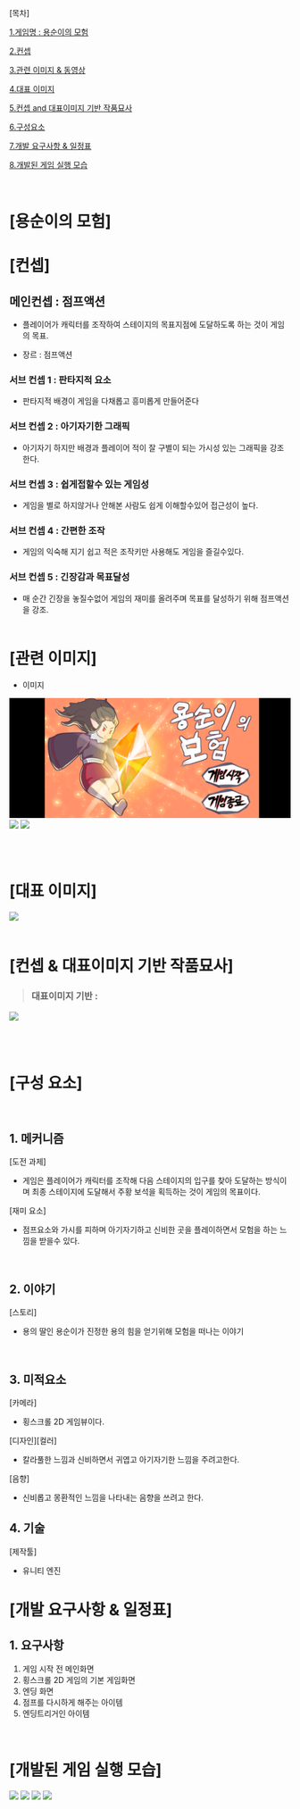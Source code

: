 
[목차]

[1.게임명 : 용순이의 모험 ](#용순이의-모험)

[2.컨셉](#컨셉)

[3.관련 이미지 & 동영상](#관련-이미지)

[4.대표 이미지](#대표-이미지)

[5.컨셉 and 대표이미지 기반 작품묘사](#컨셉--대표이미지-기반-작품묘사)

[6.구성요소](#구성-요소)

[7.개발 요구사항 & 일정표](#개발-요구사항--일정표)

[8.개발된 게임 실행 모습](#개발된-게임-실행-모습)

<br>

# [용순이의 모험]

# [컨셉]

## 메인컨셉 : 점프액션
- 플레이어가 캐릭터를 조작하여 스테이지의 목표지점에 도달하도록 하는 것이 게임의 목표.

- 장르 : 점프액션

### 서브 컨셉 1 : 판타지적 요소
- 판타지적 배경이 게임을 다채롭고 흥미롭게 만들어준다

### 서브 컨셉 2 : 아기자기한 그래픽
-  아기자기 하지만 배경과 플레이어 적이 잘 구별이 되는 가시성 있는 그래픽을 강조한다.

### 서브 컨셉 3 : 쉽게접할수 있는 게임성
- 게임을 별로 하지않거나 안해본 사람도 쉽게 이해할수있어 접근성이 높다.

### 서브 컨셉 4 : 간편한 조작
- 게임의 익숙해 지기 쉽고 적은 조작키만 사용해도 게임을 즐길수있다.

### 서브 컨셉 5 : 긴장감과 목표달성
- 매 순간 긴장을 놓질수없어 게임의 재미를 올려주며 목표를 달성하기 위해 점프액션을 강조.
<br><br>
# [관련 이미지]
- 이미지  

<img src="./img/1.png">
<img src="./img/관련이미지 2.jpg">
<img src="./img/관련이미지 3.jpg">

<br><br>
# [대표 이미지]

<img src="./img/일러스트 1.jpg">
<br><br>

# [컨셉 & 대표이미지 기반 작품묘사]
> ### 대표이미지 기반 :

<img src="./img/일러스트 2.jpg">


<br><br>

# [구성 요소]

<br>

## 1. 메커니즘

[도전 과제]
- 게임은 플레이어가 캐릭터를 조작해 다음 스테이지의 입구를 찾아 도달하는 방식이며 최종 스테이지에 도달해서 주황 보석을 획득하는 것이 게임의 목표이다.

[재미 요소]
- 점프요소와 가시를 피하며
아기자기하고 신비한 곳을 플레이하면서 모험을 하는 느낌을 받을수 있다.
<br>

## 2. 이야기

[스토리]  
- 용의 딸인 용순이가 진정한 용의 힘을 얻기위해 모험을 떠나는 이야기

<br>

## 3. 미적요소

[카메라]  
- 횡스크롤 2D 게임뷰이다.

[디자인][컬러]  
- 칼라풀한 느낌과 신비하면서 귀엽고 아기자기한 느낌을 주려고한다.

[음향]  
- 신비롭고 몽환적인 느낌을 나타내는 음향을 쓰려고 한다.
	
## 4. 기술

[제작툴] 
- 유니티 엔진

# [개발 요구사항 & 일정표]
## 1. 요구사항

1. 게임 시작 전 메인화면
2. 횡스크롤 2D 게임의 기본 게임화면 
3. 엔딩 화면
4. 점프를 다시하게 해주는 아이템
5. 엔딩트리거인 아이템

<br>

# [개발된 게임 실행 모습]

<img src="./img/11.png">
<img src="./img/44.png">
<img src="./img/22.png">
<img src="./img/33.png">

